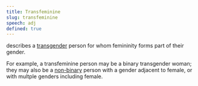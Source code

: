 ```yaml
---
title: Transfeminine
slug: transfeminine
speech: adj
defined: true
---
```


describes a [transgender](/definitions/transgender) person for whom femininity forms part of their gender.

For example, a transfeminine person may be a binary transgender woman; they may also be a [non-binary](/definitions/non-binary) person with a gender adjacent to female, or with multple genders including female.
